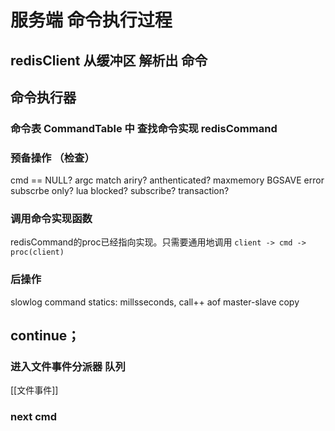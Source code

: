 # 服务端 命令执行过程
## redisClient 从缓冲区 解析出 命令
## 命令执行器

### 命令表 CommandTable 中 查找命令实现 redisCommand

### 预备操作 （检查）
cmd == NULL?
argc match ariry?
anthenticated?
maxmemory
BGSAVE error
subscrbe only?
lua blocked?
subscribe?
transaction?

### 调用命令实现函数
redisCommand的proc已经指向实现。只需要通用地调用
`client -> cmd -> proc(client)`

### 后操作
slowlog
command statics: millsseconds, call++
aof
master-slave copy

## continue；
### 进入文件事件分派器 队列 
[[文件事件]]
### next cmd
